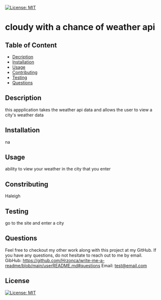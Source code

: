 
[![License: MIT](https://img.shields.io/badge/License-MIT-blueviolet.svg)](https://opensource.org/licenses/MIT)

# cloudy with a chance of weather api

## Table of Content
- [Decription](#description)
- [Installation](#installation)
- [Usage](#usage)
- [Contributing](#contribution)
- [Testing](#testing)
- [Questions](#questions)

## Description
this appplication takes the weather api data and allows the user to view a city's weather data

## Installation
na

## Usage
ability to view your weather in the city that you enter

## Constributing
Haleigh

## Testing
go to the site and enter a city

## Questions
Feel free to checkout my other work along with this project at my GitHub.
If you have any questions, do not hesitate to reach out to me by email. 
GibHub: https://github.com/Hrzonca/write-me-a-readme/blob/main/userREADME.md#questions
Email: test@email.com

## License
[![License: MIT](https://img.shields.io/badge/License-MIT-blueviolet.svg)](https://opensource.org/licenses/MIT)
